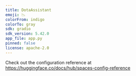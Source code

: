 ```yaml
---
title: DotaAssistant
emoji: 📉
colorFrom: indigo
colorTo: gray
sdk: gradio
sdk_version: 5.42.0
app_file: app.py
pinned: false
license: apache-2.0
---
```


Check out the configuration reference at https://huggingface.co/docs/hub/spaces-config-reference

